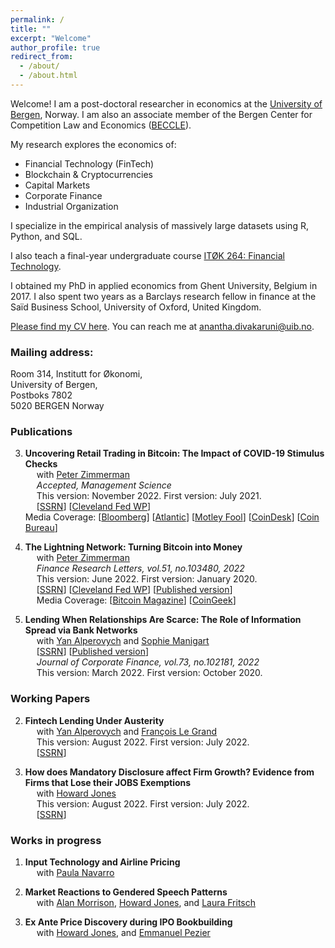 ```yaml
---
permalink: /
title: ""
excerpt: "Welcome"
author_profile: true
redirect_from:
  - /about/
  - /about.html
---
```


Welcome! I am a post-doctoral researcher in economics at the [University of Bergen](https://www.uib.no/econ]), Norway. I am also an associate member of the Bergen Center for Competition Law and Economics \([BECCLE](https://beccle.no/)\).   

My research explores the economics of:

-   Financial Technology (FinTech)
-   Blockchain & Cryptocurrencies
-   Capital Markets
-   Corporate Finance
-   Industrial Organization

I specialize in the empirical analysis of massively large datasets using R, Python, and SQL.  

I also teach a final-year undergraduate course [ITØK 264: Financial Technology](https://www.uib.no/emne/IT%C3%98K264).  

I obtained my PhD in applied economics from Ghent University, Belgium in 2017. I also spent two years as a Barclays research fellow in finance at the Saïd Business School, University of Oxford, United Kingdom.  

[Please find my CV here](https://adivakaruni.github.io/files/cv_nov22.pdf). You can reach me at [anantha.divakaruni@uib.no](anantha.divakarun@uib.no).  

### Mailing address:  
Room 314, Institutt for Økonomi,  
University of Bergen,  
Postboks 7802  
5020 BERGEN Norway  


### Publications

3.  **Uncovering Retail Trading in Bitcoin: The Impact of COVID-19 Stimulus Checks**  
      with [Peter Zimmerman](https://sites.google.com/view/peter-zimmerman/)  
      _Accepted, Management Science_  
      This version: November 2022. First version: July 2021.  
      \[[SSRN](https://papers.ssrn.com/abstract=3888393)] \[[Cleveland Fed WP](https://www.clevelandfed.org/publications/working-paper/2021/wp-2113-impact-of-covid19-stimulus-checks-on-retail-trading-in-bitcoin)]  
      Media Coverage: \[[Bloomberg](https://www.bloomberg.com/news/articles/2022-08-26/bitcoin-price-drop-underscores-crypto-s-overstated-value)] \[[Atlantic](https://www.theatlantic.com/ideas/archive/2022/11/black-investors-bitcoin-cryptocurrency-crash/671750/)] \[[Motley Fool](https://www.fool.com/the-ascent/cryptocurrency/articles/did-stimulus-checks-increase-bitcoin-trading/)] \[[CoinDesk](https://www.coindesk.com/markets/2021/07/16/covid-19-stimulus-checks-fueled-modest-jump-in-bitcoin-price-last-year-cleveland-fed/)] \[[Coin Bureau](https://www.youtube.com/watch?v=9sBVMwP9uoE&ab_channel=CoinBureau)]  

2.  **The Lightning Network: Turning Bitcoin into Money**  
      with [Peter Zimmerman](https://sites.google.com/view/peter-zimmerman/)  
      _Finance Research Letters, vol.51, no.103480, 2022_  
      This version: June 2022. First version: January 2020.  
      \[[SSRN](https://papers.ssrn.com/abstract=4142590)] \[[Cleveland Fed WP](https://fedinprint.org/item/fedcwq/94363/original)] \[[Published version](https://www.sciencedirect.com/science/article/abs/pii/S1544612322006560)]  
      Media Coverage: \[[Bitcoin Magazine](https://bitcoinmagazine.com/markets/united-states-will-back-dollar-with-bitcoin)] \[[CoinGeek](https://coingeek.com/btc-lightning-network-it-still-doesnt-work-but-does-anyone-notice/)]  

1.  **Lending When Relationships Are Scarce: The Role of Information Spread via Bank Networks**  
      with [Yan Alperovych](https://em-lyon.com/en/yan-alperovych/briefly) and [Sophie Manigart](https://www.vlerick.com/en/find-faculty-and-experts/sophie-manigart/)  
      \[[SSRN](https://papers.ssrn.com/abstract=3708132)] \[[Published version](https://www.sciencedirect.com/science/article/pii/S0929119922000244?casa_token=0EkAu2H-J9MAAAAA:T3qQcfL0_K6Uu1v9mbxFNbzUjFYT54LN9-cu63amkpCJYq8ZLJ7aQfC_zcTS5qp0mhpsMjrAYg)]  
      _Journal of Corporate Finance, vol.73, no.102181, 2022_  
      This version: March 2022. First version: October 2020.  

### Working Papers

2.  **Fintech Lending Under Austerity**  
      with [Yan Alperovych](https://em-lyon.com/en/yan-alperovych/briefly) and [François Le Grand](https://francois-le-grand.com/)  
      This version: August 2022. First version: July 2022.  
      \[[SSRN](https://papers.ssrn.com/abstract=4169831)]  

1.  **How does Mandatory Disclosure affect Firm Growth? Evidence from Firms that Lose their JOBS Exemptions**  
      with [Howard Jones](https://www.sbs.ox.ac.uk/about-us/people/howard-jones)  
      This version: August 2022. First version: July 2022.  
      \[[SSRN](https://papers.ssrn.com/abstract=3845468)]  

### Works in progress

1. **Input Technology and Airline Pricing**  
      with [Paula Navarro](https://www.nhh.no/en/employees/faculty/paula-navarro-sarmiento/)  

2. **Market Reactions to Gendered Speech Patterns**  
      with [Alan Morrison](https://www.sbs.ox.ac.uk/about-us/people/alan-morrison), [Howard Jones](https://www.sbs.ox.ac.uk/about-us/people/howard-jones), and [Laura Fritsch](https://www.sbs.ox.ac.uk/about-us/people/laura-fritsch)  

3. **Ex Ante Price Discovery during IPO Bookbuilding**  
      with [Howard Jones](https://www.sbs.ox.ac.uk/about-us/people/howard-jones), and [Emmanuel Pezier](https://www.sbs.ox.ac.uk/about-us/people/emmanuel-pezier)  
